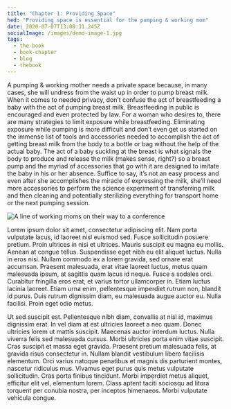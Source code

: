 ```yaml
---
title: "Chapter 1: Providing Space"
hed: "Providing space is essential for the pumping & working mom"
date: 2020-07-07T13:08:31.245Z
socialImage: /images/demo-image-1.jpg
tags:
  - the-book
  - book-chapter
  - blog
  - thebook
---
```


A pumping & working mother needs a private space because, in many cases, she will undress from the waist up in order to pump breast milk. When it comes to needed privacy, don’t confuse the act of breastfeeding a baby with the act of pumping breast milk. Breastfeeding in public is encouraged and even protected by law. For a woman who desires to, there are many strategies to limit exposure while breastfeeding. Eliminating exposure while pumping is more difficult and don’t even get us started on the immense list of tools and accessories needed to accomplish the act of getting breast milk from the body to a bottle or bag without the help of the actual baby. The act of a baby suckling at the breast is what signals the body to produce and release the milk (makes sense, right?) so a breast pump and the myriad of accessories that go with it are designed to imitate the baby in his or her absence. Suffice to say, it’s not an easy process and even after she accomplishes the miracle of expressing the milk, she’ll need more accessories to perform the science experiment of transferring milk and then cleaning and potentially sterilizing everything for transport home or the next pumping session.

![A line of working moms on their way to a conference](/images/FPO-moms.jpg "It's off to work we go. Illustration by Nari Eunice Kim.")

Lorem ipsum dolor sit amet, consectetur adipiscing elit. Nam porta vulputate lacus, id laoreet nisl euismod sed. Fusce sollicitudin posuere pretium. Proin ultrices in nisi et ultrices. Mauris suscipit eu magna eu mollis. Aenean at congue tellus. Suspendisse eget nibh eu elit aliquet luctus. Nulla in eros nisi. Nullam commodo ex a lorem gravida, sed ornare erat accumsan. Praesent malesuada, erat vitae laoreet luctus, metus quam malesuada ipsum, at sagittis quam lacus id neque. Fusce a sodales orci. Curabitur fringilla eros erat, et varius tortor ullamcorper in. Etiam luctus lacinia laoreet. Etiam urna enim, pellentesque imperdiet rutrum non, blandit id purus. Duis rutrum dignissim diam, eu malesuada augue auctor eu. Nulla facilisi. Proin eget odio metus.

Ut sed suscipit est. Pellentesque nibh diam, convallis at nisl id, maximus dignissim erat. In vel diam at est ultricies laoreet a nec quam. Donec ultricies lorem ut mattis suscipit. Maecenas auctor interdum luctus. Nulla viverra felis sed malesuada cursus. Morbi ultricies porta enim vitae suscipit. Cras suscipit et massa eget gravida. Praesent pretium malesuada felis, at gravida risus consectetur in. Nullam blandit vestibulum libero facilisis elementum. Orci varius natoque penatibus et magnis dis parturient montes, nascetur ridiculus mus. Vivamus eget purus quis metus vulputate sollicitudin. Cras porta finibus tincidunt. Morbi imperdiet metus aliquet, efficitur elit vel, elementum lorem. Class aptent taciti sociosqu ad litora torquent per conubia nostra, per inceptos himenaeos. Morbi vulputate vehicula congue.
